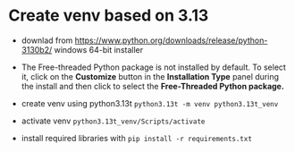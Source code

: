 # Create venv based on 3.13

- downlad from https://www.python.org/downloads/release/python-3130b2/  windows 64-bit installer

- The Free-threaded Python package is not installed by default. To select it, click on the **Customize** button in the **Installation Type** panel during the install and then click to select the **Free-Threaded Python package.** 


- create venv using python3.13t
`python3.13t -m venv python3.13t_venv`

- activate venv 
`python3.13t_venv/Scripts/activate`

- install required libraries with 
`pip install -r requirements.txt`

